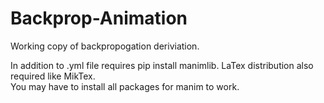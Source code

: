 # Backprop-Animation
Working copy of backpropogation deriviation.

In addition to .yml file requires pip install manimlib.  LaTex distribution also required like MikTex.  
You may have to install all packages for manim to work.
